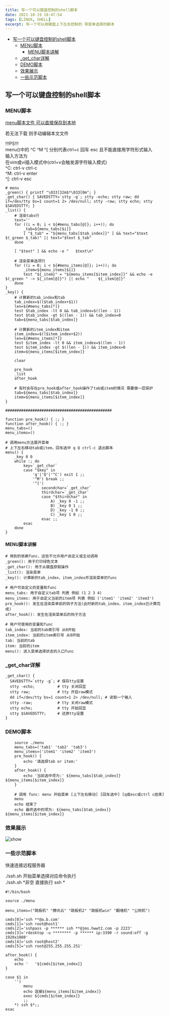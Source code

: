 ```yaml
---
title: 写一个可以键盘控制的shell脚本
date: 2021-10-19 18:47:54
tags: [LINUX, SHELL]
excerpt: 写一个可以用键盘上下左右控制的 带菜单选择的脚本
---
```


<!-- markdown-toc GitLab -->

* [写一个可以键盘控制的shell脚本](#写一个可以键盘控制的shell脚本)
  * [MENU脚本](#menu脚本)
    * [MENU脚本讲解](#menu脚本讲解)
  * [_get_char详解](#get_char详解)
  * [DEMO脚本](#demo脚本)
  * [效果展示](#效果展示)
  * [一些示范脚本](#一些示范脚本)

<!-- markdown-toc -->

## 写一个可以键盘控制的shell脚本

### MENU脚本

[menu脚本文件 可以直接保存到本地](/file/menu)

若无法下载 则手动编辑本文文件

!!!PS!!!  
menu()中的 ^C ^M ^[ 分别代表ctrl+c 回车 esc 且不能直接用字符形式输入  
输入方法为  
在vim或vi插入模式中(ctrl+v会触发源字符输入模式)  
^C: ctrl-v ctrl-c  
^M: ctrl-v enter  
^[: ctrl-v esc


```shell
# menu
_green() { printf "\033[32m$*\033[0m"; }
_get_char() { SAVEDSTTY=`stty -g`; stty -echo; stty raw; dd if=/dev/tty bs=1 count=1 2> /dev/null; stty -raw; stty echo; stty $SAVEDSTTY; }
_list() {
    # 渲染tabs行
    text=''
    for ((i = 0; i < ${#menu_tabs[@]}; i++)); do
        _tab=${menu_tabs[$i]}
        [ "$_tab" = "${menu_tabs[$tab_index]}" ] && text="$text $(_green $_tab)" || text="$text $_tab"
    done

    [ "$text" ] && echo -e "   $text\n"

    # 渲染菜单选项行
    for ((i = 0; i < ${#menu_items[@]}; i++)); do
        _item=${menu_items[$i]}
        test "${_item}" = "${menu_items[$item_index]}" && echo -e $(_green " -> ${_item[@]}") || echo "    ${_item[@]}"
    done
}
_key() {
    # 计算新的tab_index和tab
    tab_index=$(($tab_index+$1))
    len=${#menu_tabs[*]}
    test $tab_index -lt 0 && tab_index=$((len - 1))
    test $tab_index -gt $((len - 1)) && tab_index=0
    tab=${menu_tabs[$tab_index]}

    # 计算新的item_index和item
    item_index=$(($item_index+$2))
    len=${#menu_items[*]}
    test $item_index -lt 0 && item_index=$((len - 1))
    test $item_index -gt $((len - 1)) && item_index=0
    item=${menu_items[$item_index]}

    clear

    pre_hook
    _list
    after_hook

    # 有时会存在pre_hook或after_hook操作了tab或item的情况 需要做一层保护
    tab=${menu_tabs[$tab_index]}
    item=${menu_items[$item_index]}
}

###############################################

function pre_hook() { :; }
function after_hook() { :; }
menu_tabs=()
menu_items=()

# 调用menu方法展开菜单
# 上下左右移动tab或item，回车选中 q Q ctrl-c 退出脚本
menu() {
    _key 0 0
    while :; do
        key=`_get_char`
        case "$key" in
            'q'|'Q'|'^C') exit 1 ;;
            '^M') break ;;
            '^[')
                secondchar=`_get_char`
                thirdchar=`_get_char`
                case "$thirdchar" in
                    A) _key 0 -1 ;;
                    B) _key 0 1 ;;
                    D) _key -1 0 ;;
                    C) _key 1 0 ;;
                esac ;;
        esac
    done
}
```

#### MENU脚本讲解

```plaintext
# 用到的依赖func，这些不允许用户自定义或主动调用
_green(): 用于打印绿色文本
_get_char(): 用于从键盘获取操作
_list(): 渲染菜单
_key(): 计算新的tab_index、item_index并渲染菜单的func

# 用户可自定义的变量和func
menu_tabs: 用于自定义tab项 列表 例如 (1 2 3 4)
menu_items: 用于自定义当前的item项 列表 例如 ('item1' 'item2' 'item3')
pre_hook(): 发生在渲染菜单前的钩子方法(此时新的tab_index、item_index已计算完成)
after_hook(): 发生在渲染菜单后的钩子方法

# 用户可使用的变量和func
tab_index: 当前的tab索引号 从0开始
item_index: 当前的item索引号 从0开始
tab: 当前的tab
item: 当前的item
menu(): 进入菜单选择状态的入口func
```

### _get_char详解

```shell
_get_char() {
  SAVEDSTTY=`stty -g`; # 保存tty设置
  stty -echo;          # tty 关闭回显
  stty raw;            # tty 开启raw模式
  dd if=/dev/tty bs=1 count=1 2> /dev/null; # 读取一个输入
  stty -raw;           # tty 关闭raw模式
  stty echo;           # tty 开始回显
  stty $SAVEDSTTY;     # 还原tty设置
}
```

### DEMO脚本

```shell
    source ./menu
    menu_tabs=('tab1' 'tab2' 'tab3')
    menu_items=('item1' 'item2' 'item3')
    pre_hook() {
        echo '请选择tab or item:'
    }
    after_hook() {
        echo '当前选中项为:' ${menu_tabs[$tab_index]} ${menu_items[$item_index]}
    }

    # 调用 func: menu 开始菜单 [上下左右移动] [回车选中] [q或esc或ctrl c结束]
    menu
    echo 结束了
    echo 最终选中的项为: ${menu_tabs[$tab_index]} ${menu_items[$item_index]}
```

### 效果展示

![show](/img/如何写一个可以键盘控制的shell脚本/001.gif)

### 一些示范脚本

快速连接远程服务器  

./ssh.sh 开始菜单选择对应命令执行  
./ssh.sh \*非空 直接执行 ssh *

```shell
#!/bin/bash

source ./menu

menu_items=("跳板机" "腾讯云" "跳板机2" "跳板机win" "翻墙机" "公网机")

cmds[0]='ssh **@a.b.com'
cmds[1]='ssh root@host1'
cmds[2]='sshpass -p ****** ssh **@jms.hwwt2.com -p 2223'
cmds[3]='rdesktop -u ******** -p ****** ip:3390 -r sound:off -g 1920x1080'
cmds[4]='ssh root@host2'
cmds[5]='ssh root@255.255.255.251'

after_hook() {
    echo
    echo '   '${cmds[$item_index]}
}

case $1 in
    '')
        menu
        echo 连接${menu_items[$item_index]}
        exec ${cmds[$item_index]}
        ;;
    *) ssh $*;;
esac
```

